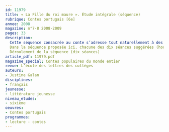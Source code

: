 ```yaml
---
id: 11979
title: « La Fille du roi maure ». Étude intégrale (séquence)
rubrique: Contes portugais [6e]
annee: 2008
magazine: n°7-8 2008-2009
pages: 33
description: 
  Cette séquence consacrée au conte s’adresse tout naturellement à des classes de sixième. Cependant, les contes choisis ici ne sont pas des classiques du genre : ils appartiennent à la littérature traditionnelle populaire portugaise, mais n’en permettent pas moins de fructueux parallèles avec les contes merveilleux. En effet, ces « Contes portugais », publiés dans la collection « Neuf » de L’École des loisirs en 2004, ont été recueillis et composés au XIXe siècle par Adolfo Coelho et Teófilo Braga, lesquels se sont inspirés de Charles Perrault, des frères Grimm, ou encore des récits des « Mille et Une Nuits ».
  Dans la séquence proposée ici, chacune des dix séances suggérées (hormis la synthèse et le devoir final) aborde un extrait de conte d’un point de vue littéraire avant de l’envisager sous un angle grammatical. Ce point de grammaire est ensuite accompagné d’une évaluation. Le but est ici de mettre en valeur les différentes possibilités d’étude offertes par ces textes.
  Déroulement de la séquence (dix séances)
article_pdf: 11979.pdf
magazine_special: Contes populaires du monde entier
revue: L’école des lettres des collèges
auteurs:
- Justine Galan
disciplines:
- français
jeunesse:
- littérature jeunesse
niveau_etudes:
- sixième
oeuvres:
- Contes portugais
programmes:
- lecture - contes
---
```

